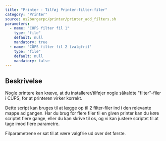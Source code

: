 ```yaml
---
title: "Printer - Tilføj Printer-filter-filer"
category: "Printer"
source: os2borgerpc/printer/printer_add_filters.sh
parameters:
  - name: "CUPS filter fil 1"
    type: "file"
    default: null
    mandatory: true
  - name: "CUPS filter fil 2 (valgfri)"
    type: "file"
    default: null
    mandatory: false
---
```


## Beskrivelse
Nogle printere kan kræve, at du installerer/tilføjer nogle såkaldte "filter"-filer i CUPS, for at printeren virker korrekt.

Dette script kan bruges til at lægge op til 2 filter-filer ind i den relevante mappe ad gangen. Har du brug for flere filer til en given printer kan du køre scriptet flere gange, eller du kan skrive til os, og vi kan justere scriptet til at tage imod flere parametre.

Filparametrene er sat til at være valgfrie ud over det første.